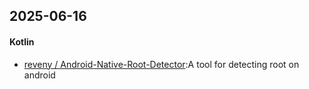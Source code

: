 ## 2025-06-16
#### Kotlin
* [reveny / Android-Native-Root-Detector](https://github.com/reveny/Android-Native-Root-Detector):A tool for detecting root on android
